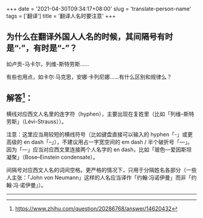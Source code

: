 +++
date = '2021-04-30T09:34:17+08:00'
slug = 'translate-person-name'
tags = ['翻译']
title = '翻译人名时要注意'
+++

## 为什么在翻译外国人人名的时候，其间隔号有时是“·”，有时是“-”？

如卢贡-马卡尔，列维-斯特劳斯……

有些也用点，如卡尔·马克思，安娜·卡列尼娜……有什么区别和规律么？

## 解答[^1]：

横线对应西文人名里的连字符（hyphen），主要出现在复姓里（比如「列维–斯特劳斯」（Lévi-Strauss））。

注意：这里应当用较短的横线符号（比如键盘直接可以输入的 hyphen「-」或更高级的 en dash「–」），不建议用占一字宽空间的 em dash / 半个破折号「—」。因为「—」应当对应西文里连接两个人名字的 en dash，比如「玻色—爱因斯坦凝聚」（Bose–Einstein condensate）。

间隔号对应西文人名的词间空格。更严格的情况下，只用于分隔姓名各部分（一些人主张：「John von Neumann」这样的人名应当译作「约翰·冯诺伊曼」而非「约翰·冯·诺伊曼」）。

---

[^1]: <https://www.zhihu.com/question/20286768/answer/14620432>
